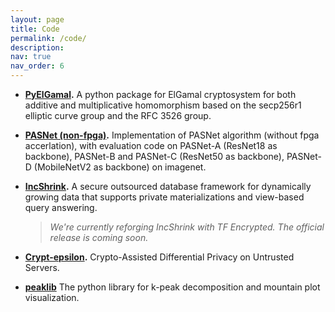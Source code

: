 ```yaml
---
layout: page
title: Code
permalink: /code/
description: 
nav: true
nav_order: 6
---
```



- **[PyElGamal](https://github.com/lovingmage/PyElGamal).** A python package for ElGamal cryptosystem for both additive and multiplicative homomorphism based on the secp256r1 elliptic curve group and the RFC 3526 group.

- **[PASNet (non-fpga)](https://github.com/HarveyP123/PASNet-DAC2023).** Implementation of PASNet algorithm (without fpga accerlation), with evaluation code on PASNet-A (ResNet18 as backbone), PASNet-B and PASNet-C (ResNet50 as backbone), PASNet-D (MobileNetV2 as backbone) on imagenet.

- **[IncShrink](#).** A secure outsourced database framework for dynamically growing data that supports private materializations and view-based query answering.
   > *We're currently reforging IncShrink with TF Encrypted. The official release is coming soon.*

- **[Crypt-epsilon](https://github.com/lovingmage/crypte).** Crypto-Assisted Differential Privacy on Untrusted Servers.

- **[peaklib](https://github.com/lovingmage/peaklib)** The python library for k-peak decomposition and mountain plot visualization.
